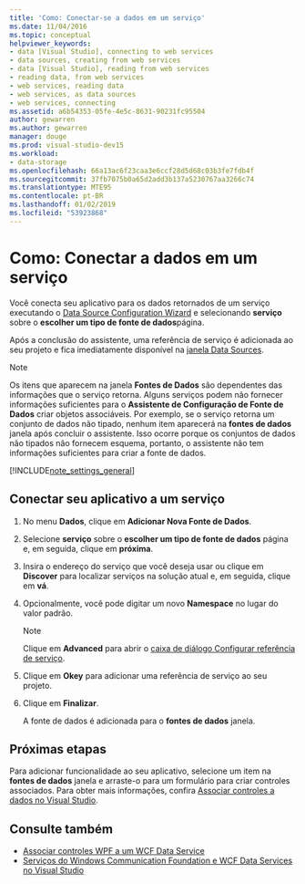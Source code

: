 ```yaml
---
title: 'Como: Conectar-se a dados em um serviço'
ms.date: 11/04/2016
ms.topic: conceptual
helpviewer_keywords:
- data [Visual Studio], connecting to web services
- data sources, creating from web services
- data [Visual Studio], reading from web services
- reading data, from web services
- web services, reading data
- web services, as data sources
- web services, connecting
ms.assetid: a6b54353-05fe-4e5c-8631-90231fc95504
author: gewarren
ms.author: gewarren
manager: douge
ms.prod: visual-studio-dev15
ms.workload:
- data-storage
ms.openlocfilehash: 66a13ac6f23caa3e6ccf28d5d68c03b3fe7fdb4f
ms.sourcegitcommit: 37fb7075b0a65d2add3b137a5230767aa3266c74
ms.translationtype: MTE95
ms.contentlocale: pt-BR
ms.lasthandoff: 01/02/2019
ms.locfileid: "53923868"
---
```

# <a name="how-to-connect-to-data-in-a-service"></a>Como: Conectar a dados em um serviço

Você conecta seu aplicativo para os dados retornados de um serviço executando o [Data Source Configuration Wizard](../data-tools/media/data-source-configuration-wizard.png) e selecionando **serviço** sobre o **escolher um tipo de fonte de dados**página.

Após a conclusão do assistente, uma referência de serviço é adicionada ao seu projeto e fica imediatamente disponível na [janela Data Sources](add-new-data-sources.md#data-sources-window).

> [!NOTE]
> Os itens que aparecem na janela **Fontes de Dados** são dependentes das informações que o serviço retorna. Alguns serviços podem não fornecer informações suficientes para o **Assistente de Configuração de Fonte de Dados** criar objetos associáveis. Por exemplo, se o serviço retorna um conjunto de dados não tipado, nenhum item aparecerá na **fontes de dados** janela após concluir o assistente. Isso ocorre porque os conjuntos de dados não tipados não fornecem esquema, portanto, o assistente não tem informações suficientes para criar a fonte de dados.

[!INCLUDE[note_settings_general](../data-tools/includes/note_settings_general_md.md)]

## <a name="to-connect-your-application-to-a-service"></a>Conectar seu aplicativo a um serviço

1.  No menu **Dados**, clique em **Adicionar Nova Fonte de Dados**.

2.  Selecione **serviço** sobre o **escolher um tipo de fonte de dados** página e, em seguida, clique em **próxima**.

3.  Insira o endereço do serviço que você deseja usar ou clique em **Discover** para localizar serviços na solução atual e, em seguida, clique em **vá**.

4.  Opcionalmente, você pode digitar um novo **Namespace** no lugar do valor padrão.

    > [!NOTE]
    > Clique em **Advanced** para abrir o [caixa de diálogo Configurar referência de serviço](../data-tools/configure-service-reference-dialog-box.md).

5.  Clique em **Okey** para adicionar uma referência de serviço ao seu projeto.

6.  Clique em **Finalizar**.

     A fonte de dados é adicionada para o **fontes de dados** janela.

## <a name="next-steps"></a>Próximas etapas

Para adicionar funcionalidade ao seu aplicativo, selecione um item na **fontes de dados** janela e arraste-o para um formulário para criar controles associados. Para obter mais informações, confira [Associar controles a dados no Visual Studio](../data-tools/bind-controls-to-data-in-visual-studio.md).

## <a name="see-also"></a>Consulte também

- [Associar controles WPF a um WCF Data Service](../data-tools/bind-wpf-controls-to-a-wcf-data-service.md)
- [Serviços do Windows Communication Foundation e WCF Data Services no Visual Studio](../data-tools/windows-communication-foundation-services-and-wcf-data-services-in-visual-studio.md)